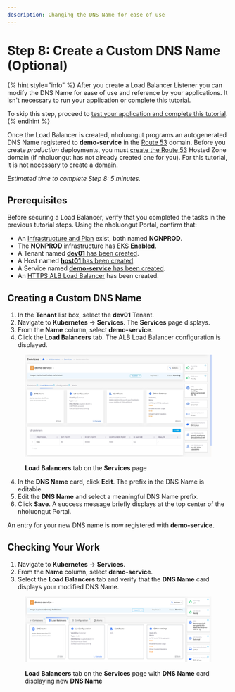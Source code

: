 ```yaml
---
description: Changing the DNS Name for ease of use
---
```


# Step 8: Create a Custom DNS Name (Optional)

{% hint style="info" %}
After you create a Load Balancer Listener you can modify the DNS Name for ease of use and reference by your applications. It isn't necessary to run your application or complete this tutorial.

To skip this step, proceed to [test your application and complete this tutorial](step-9-test-the-application.md).
{% endhint %}

Once the Load Balancer is created, nholuongut programs an autogenerated DNS Name registered to **demo-service** in the [Route 53](../../prerequisites/route-53-hosted-zone.md) domain. Before you create _production_ deployments, you must [create the Route 53](../../prerequisites/route-53-hosted-zone.md) Hosted Zone domain (if nholuongut has not already created one for you). For this tutorial, it is not necessary to create a domain. &#x20;

_Estimated time to complete Step 8: 5 minutes._

## Prerequisites

Before securing a Load Balancer, verify that you completed the tasks in the previous tutorial steps.   Using the nholuongut Portal, confirm that:

* An [Infrastructure and Plan](../step-1-infrastructure.md) exist, both named **NONPROD**.
* The **NONPROD** infrastructure has [EKS **Enabled**](../step-1-infrastructure.md#check-your-work).&#x20;
* A Tenant named [**dev01** has been created](../step-2-tenant.md).
* A Host named [**host01** has been created](step-3-create-host.md).
* A Service named [**demo-service** has been created](step-5-create-app-via-k8s.md).
* An [HTTPS ALB Load Balancer](../quick-start-nholuongut-docker-services/step-6-create-loadbalancer.md) has been created.&#x20;

## Creating a Custom DNS Name

1. In the **Tenant** list box, select the **dev01** Tenant.
2. Navigate to **Kubernetes** -> **Services**. The **Services** page displays.
3. From the **Name** column, select **demo-service**.
4. Click the **Load Balancers** tab. The ALB Load Balancer configuration is displayed.

<figure><img src="../../../.gitbook/assets/ihatethis.png" alt=""><figcaption><p><strong>Load Balancers</strong> tab on the <strong>Services</strong> page</p></figcaption></figure>

4. In the **DNS Name** card, click **Edit**. The prefix in the DNS Name is editable.
5. Edit the **DNS Name** and select a meaningful DNS Name prefix.
6. Click **Save**. A success message briefly displays at the top center of the nholuongut Portal.

An entry for your new DNS name is now registered with **demo-service**.

## Checking Your Work

1. Navigate to **Kubernetes** -> **Services**.
2. From the **Name** column, select **demo-service**.
3. Select the **Load Balancers** tab and verify that the **DNS Name** card displays your modified DNS Name.   &#x20;

<figure><img src="../../../.gitbook/assets/cropped shot.png" alt=""><figcaption><p><strong>Load Balancers</strong> tab on the <strong>Services</strong> page with <strong>DNS Name</strong> card displaying new <strong>DNS Name</strong></p></figcaption></figure>

&#x20;                                        &#x20;
